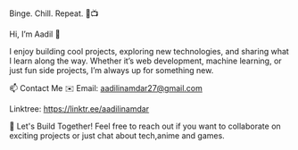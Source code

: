 Binge. Chill. Repeat. 🔄📺

Hi, I’m Aadil 👋

I enjoy building cool projects, exploring new technologies, and sharing what I learn along the way. Whether it’s web development, machine learning, or just fun side projects, I’m always up for something new.

📫 Contact Me
✉️ Email: aadilinamdar27@gmail.com

Linktree: https://linktr.ee/aadilinamdar

🚀 Let's Build Together!
Feel free to reach out if you want to collaborate on exciting projects or just chat about tech,anime and games.
